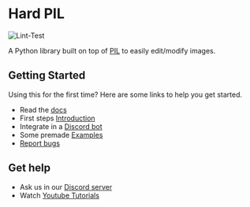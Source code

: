 # Hard PIL
![Lint-Test](https://github.com/timoo4devv/hard-pil/actions/workflows/lint-test.yml/badge.svg)

A Python library built on top of [PIL](https://github.com/python-pillow/Pillow) to easily edit/modify images.

## Getting Started
Using this for the first time? Here are some links to help you get started.

- Read the [docs](https://hard-pil.readthedocs.io/en/latest/)
- First steps [Introduction](https://hard-pil.readthedocs.io/en/latest/pages/intro.html)
- Integrate in a [Discord bot](https://hard-pil.readthedocs.io/en/latest/pages/discordbot.html)
- Some premade [Examples](https://github.com/timoo4devv/hard-pil/tree/master/examples)
- [Report bugs](https://github.com/timoo4devv/hard-pil/issues/)

## Get help
- Ask us in our [Discord server](https://discord.gg/fVzt5THTNb)
- Watch [Youtube Tutorials](https://www.youtube.com/playlist?list=PLb_oBhGqAlbT4yVqV0TSXggA8b0lZhGhn)

